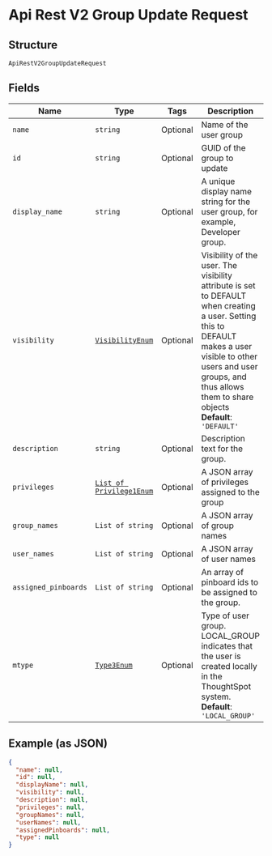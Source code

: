 
# Api Rest V2 Group Update Request

## Structure

`ApiRestV2GroupUpdateRequest`

## Fields

| Name | Type | Tags | Description |
|  --- | --- | --- | --- |
| `name` | `string` | Optional | Name of the user group |
| `id` | `string` | Optional | GUID of the group to update |
| `display_name` | `string` | Optional | A unique display name string for the user group, for example, Developer group. |
| `visibility` | [`VisibilityEnum`](/doc/models/visibility-enum.md) | Optional | Visibility of the user. The visibility attribute is set to DEFAULT when creating a user. Setting this to DEFAULT makes a user visible to other users and user groups, and thus allows them to share objects<br>**Default**: `'DEFAULT'` |
| `description` | `string` | Optional | Description text for the group. |
| `privileges` | [`List of Privilege1Enum`](/doc/models/privilege-1-enum.md) | Optional | A JSON array of privileges assigned to the group |
| `group_names` | `List of string` | Optional | A JSON array of group names |
| `user_names` | `List of string` | Optional | A JSON array of user names |
| `assigned_pinboards` | `List of string` | Optional | An array of pinboard ids to be assigned to the group. |
| `mtype` | [`Type3Enum`](/doc/models/type-3-enum.md) | Optional | Type of user group. LOCAL_GROUP indicates that the user is created locally in the ThoughtSpot system.<br>**Default**: `'LOCAL_GROUP'` |

## Example (as JSON)

```json
{
  "name": null,
  "id": null,
  "displayName": null,
  "visibility": null,
  "description": null,
  "privileges": null,
  "groupNames": null,
  "userNames": null,
  "assignedPinboards": null,
  "type": null
}
```

